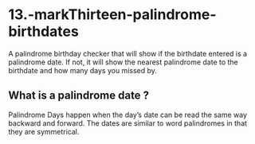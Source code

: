 # 13.-markThirteen-palindrome-birthdates
 A palindrome birthday checker that will show if the birthdate entered is a palindrome date. If not, it will show the 
nearest palindrome date to the birthdate and how many days you missed by.

## What is a palindrome date ?
Palindrome Days happen when the day’s date can be read the same way backward and forward. The dates are similar to word palindromes in that they are symmetrical.
